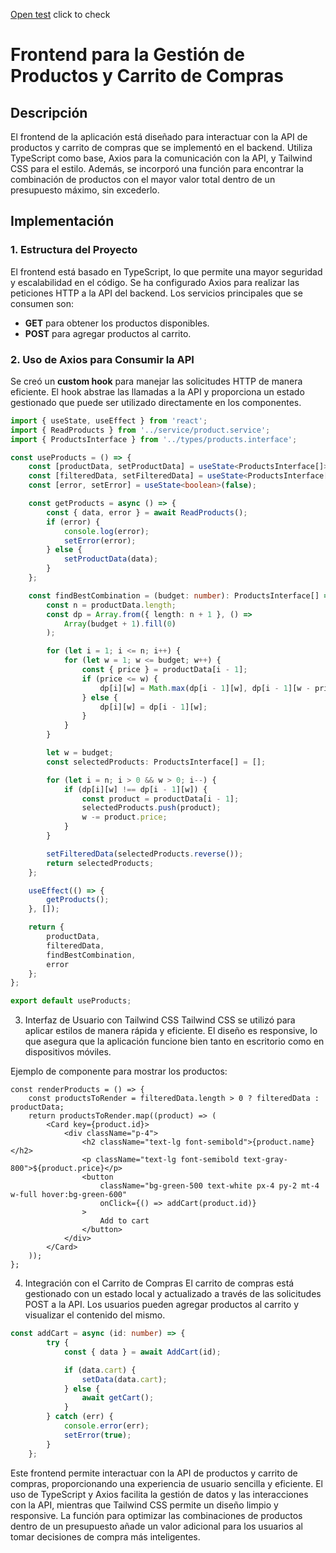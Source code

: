 [Open test](https://xseb4s.github.io/frontend-test/) click to check
# Frontend para la Gestión de Productos y Carrito de Compras

## Descripción

El frontend de la aplicación está diseñado para interactuar con la API de productos y carrito de compras que se implementó en el backend. Utiliza TypeScript como base, Axios para la comunicación con la API, y Tailwind CSS para el estilo. Además, se incorporó una función para encontrar la combinación de productos con el mayor valor total dentro de un presupuesto máximo, sin excederlo.

## Implementación

### 1. **Estructura del Proyecto**

El frontend está basado en TypeScript, lo que permite una mayor seguridad y escalabilidad en el código. Se ha configurado Axios para realizar las peticiones HTTP a la API del backend. Los servicios principales que se consumen son:

- **GET** para obtener los productos disponibles.
- **POST** para agregar productos al carrito.

### 2. **Uso de Axios para Consumir la API**

Se creó un **custom hook** para manejar las solicitudes HTTP de manera eficiente. El hook abstrae las llamadas a la API y proporciona un estado gestionado que puede ser utilizado directamente en los componentes.

```typescript
import { useState, useEffect } from 'react';
import { ReadProducts } from '../service/product.service';
import { ProductsInterface } from '../types/products.interface';

const useProducts = () => {
    const [productData, setProductData] = useState<ProductsInterface[]>([]);
    const [filteredData, setFilteredData] = useState<ProductsInterface[]>([]);
    const [error, setError] = useState<boolean>(false);

    const getProducts = async () => {
        const { data, error } = await ReadProducts();
        if (error) {
            console.log(error);
            setError(error);
        } else {
            setProductData(data);
        }
    };

    const findBestCombination = (budget: number): ProductsInterface[] => {
        const n = productData.length;
        const dp = Array.from({ length: n + 1 }, () => 
            Array(budget + 1).fill(0)
        );

        for (let i = 1; i <= n; i++) {
            for (let w = 1; w <= budget; w++) {
                const { price } = productData[i - 1];
                if (price <= w) {
                    dp[i][w] = Math.max(dp[i - 1][w], dp[i - 1][w - price] + price);
                } else {
                    dp[i][w] = dp[i - 1][w];
                }
            }
        }

        let w = budget;
        const selectedProducts: ProductsInterface[] = [];

        for (let i = n; i > 0 && w > 0; i--) {
            if (dp[i][w] !== dp[i - 1][w]) {
                const product = productData[i - 1];
                selectedProducts.push(product);
                w -= product.price;
            }
        }

        setFilteredData(selectedProducts.reverse());
        return selectedProducts;
    };

    useEffect(() => {
        getProducts(); 
    }, []);

    return { 
        productData,
        filteredData,
        findBestCombination, 
        error 
    };
};

export default useProducts;

```
3. Interfaz de Usuario con Tailwind CSS
Tailwind CSS se utilizó para aplicar estilos de manera rápida y eficiente. El diseño es responsive, lo que asegura que la aplicación funcione bien tanto en escritorio como en dispositivos móviles.

Ejemplo de componente para mostrar los productos:

```tsx
const renderProducts = () => {
    const productsToRender = filteredData.length > 0 ? filteredData : productData;
    return productsToRender.map((product) => (
        <Card key={product.id}>
            <div className="p-4">
                <h2 className="text-lg font-semibold">{product.name}</h2>
                <p className="text-lg font-semibold text-gray-800">${product.price}</p>
                <button
                    className="bg-green-500 text-white px-4 py-2 mt-4 w-full hover:bg-green-600"
                    onClick={() => addCart(product.id)}
                >
                    Add to cart
                </button>
            </div>
        </Card>
    ));
};
```
4. Integración con el Carrito de Compras
El carrito de compras está gestionado con un estado local y actualizado a través de las solicitudes POST a la API. Los usuarios pueden agregar productos al carrito y visualizar el contenido del mismo.

```typescript
const addCart = async (id: number) => {
        try {
            const { data } = await AddCart(id);

            if (data.cart) {
                setData(data.cart);
            } else {
                await getCart();
            }
        } catch (err) {
            console.error(err);
            setError(true);
        }
    };
```
Este frontend permite interactuar con la API de productos y carrito de compras, proporcionando una experiencia de usuario sencilla y eficiente. El uso de TypeScript y Axios facilita la gestión de datos y las interacciones con la API, mientras que Tailwind CSS permite un diseño limpio y responsive. La función para optimizar las combinaciones de productos dentro de un presupuesto añade un valor adicional para los usuarios al tomar decisiones de compra más inteligentes.
